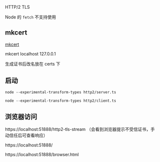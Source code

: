 HTTP/2 TLS

Node 的 `fetch` 不支持使用

## mkcert

[mkcert](https://github.com/FiloSottile/mkcert)

mkcert localhost 127.0.0.1

生成证书后改名放在 certs 下

## 启动

```
node --experimental-transform-types http2/server.ts

node --experimental-transform-types http2/client.ts
```

## 浏览器访问

https://localhost:51888/http2-tls-stream （会看到浏览器提示不受信证书，手动信任后可查看响应）

https://localhost:51888/

https://localhost:51888/browser.html
